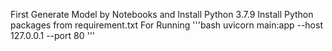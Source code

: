 First Generate Model by Notebooks and Install Python 3.7.9
Install Python packages from requirement.txt
For Running
'''bash
uvicorn main:app --host 127.0.0.1 --port 80
'''

